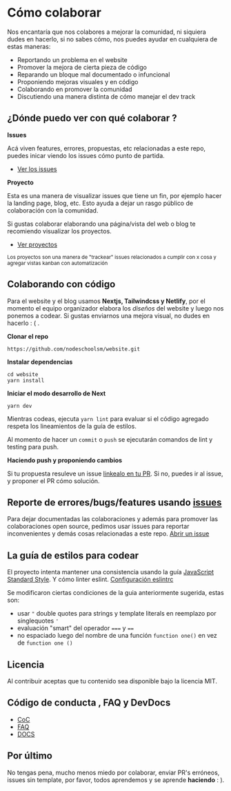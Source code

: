 # Cómo colaborar

Nos encantaría que nos colabores a mejorar la comunidad, ni siquiera dudes en hacerlo, si no sabes cómo, nos puedes ayudar en cualquiera de estas maneras:

- Reportando un problema en el website
- Promover la mejora de cierta pieza de código
- Reparando un bloque mal documentado o infuncional
- Proponiendo mejoras visuales y en código
- Colaborando en promover la comunidad
- Discutiendo una manera distinta de cómo manejar el dev track

## ¿Dónde puedo ver con qué colaborar ?

**Issues**

Acá viven features, errores, propuestas, etc relacionadas a este repo, puedes inicar viendo los issues cómo punto de partida.

- [Ver los issues](https://github.com/nodeschoolsm/website/issues)

**Proyecto**

Esta es una manera de visualizar issues que tiene un fin, por ejemplo hacer la landing page, blog, etc. Esto ayuda a dejar un rasgo público de colaboración con la comunidad.

Si gustas colaborar elaborando una página/vista del web o blog te recomiendo visualizar los proyectos.

- [Ver proyectos](https://github.com/nodeschoolsm/website/projects)

<sub>Los proyectos son una manera de "trackear" issues relacionados a cumplir con x cosa y agregar vistas kanban con automatización<sub>

## Colaborando con código

Para el website y el blog usamos **Nextjs, Tailwindcss y Netlify**, por el momento el equipo organizador elabora los _diseños_ del website y luego nos ponemos a codear. Si gustas enviarnos una mejora visual, no dudes en hacerlo : ( .

**Clonar el repo**

```
https://github.com/nodeschoolsm/website.git
```

**Instalar dependencias**

```
cd website
yarn install
```

**Iniciar el modo desarrollo de Next**

```
yarn dev
```

Mientras codeas, ejecuta `yarn lint` para evaluar si el código agregado respeta los lineamientos de la guía de estilos.

Al momento de hacer un `commit` o `push` se ejecutarán comandos de lint y testing para push.

**Haciendo push y proponiendo cambios**

Si tu propuesta resuleve un issue [linkealo en tu PR](https://docs.github.com/en/github/managing-your-work-on-github/linking-a-pull-request-to-an-issue). Si no, puedes ir al issue, y proponer el PR cómo solución.

## Reporte de errores/bugs/features usando [issues](https://github.com/nodeschoolsm/website/issues)

Para dejar documentadas las colaboraciones y además para promover las colaboraciones open source, pedimos usar issues para reportar inconvenientes y demás cosas relacionadas a este repo. [Abrir un issue](https://github.com/nodeschoolsm/website/issues/new/choose)

## La guía de estilos para codear

El proyecto intenta mantener una consistencia usando la guía [JavaScript Standard Style](https://standardjs.com/). Y cómo linter eslint. [Configuración eslintrc](https://github.com/nodeschoolsm/website/blob/master/.eslintrc.js)

Se modificaron ciertas condiciones de la guia anteriormente sugerida, estas son:

- usar `"` double quotes para strings y template literals en reemplazo por singlequotes `'`
- evaluación "smart" del operador `===` y `==`
- no espaciado luego del nombre de una función `function one()` en vez de `function one ()`

## Licencia

Al contribuir aceptas que tu contenido sea disponible bajo la licencia MIT.

## Código de conducta , FAQ y DevDocs

- [CoC](https://github.com/nodeschoolsm/about/blob/master/CoC.md)
- [FAQ](https://github.com/nodeschoolsm/about/blob/master/FAQ.md)
- [DOCS](https://github.com/nodeschoolsm/website/tree/master/docs)

## Por último

No tengas pena, mucho menos miedo por colaborar, enviar PR's erróneos, issues sin template, por favor, todos aprendemos y se aprende **haciendo** : ).



